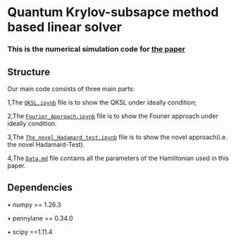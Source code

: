 # **Quantum Krylov-subsapce method based linear solver**
### This is the numerical simulation code for [the paper](https://arxiv.org/abs/2405.06359v1)
## Structure

Our main code consists of three main parts:

1,The [`QKSL.ipynb`](QKSL.ipynb) file is to show the QKSL under ideally condition;

2,The [`Fourier_Approach.ipynb`](Childs.ipynb) file is to show the Fourier approach under ideally condition.

3,The [`The_novel_Hadamard_test.ipynb`](variant_Hadamard_test.ipynb) file is to show the novel approach(i.e. the novel Hadamard-Test).

4,The [`Data.md`](Data.md) file contains all the parameters of the Hamiltonian used in this paper.

## Dependencies

$\bullet$ numpy == 1.26.3

$\bullet$ pennylane == 0.34.0

$\bullet$ scipy ==1.11.4

